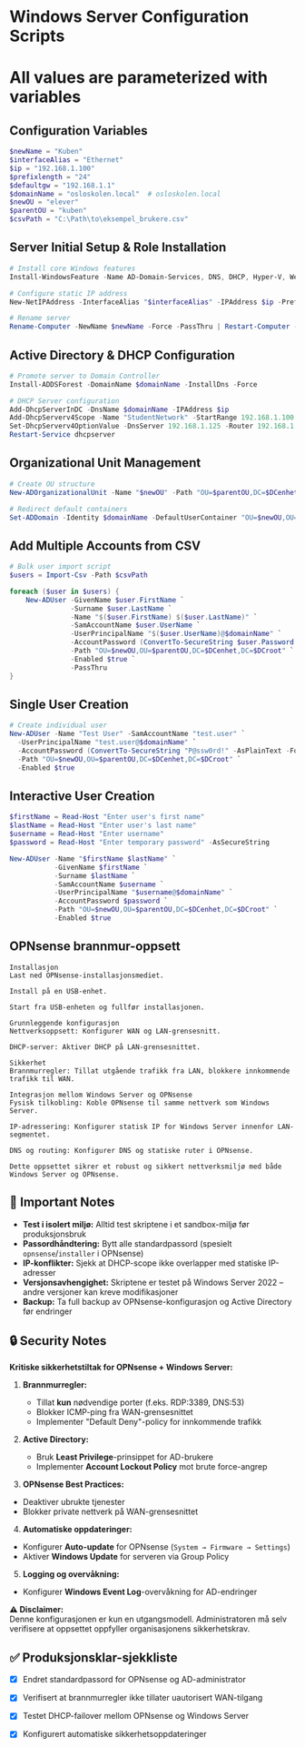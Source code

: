 # Windows Server Configuration Scripts
# All values are parameterized with variables

## Configuration Variables 
```powershell
$newName = "Kuben"
$interfaceAlias = "Ethernet"
$ip = "192.168.1.100"
$prefixlength = "24"
$defaultgw = "192.168.1.1"
$domainName = "osloskolen.local"  # osloskolen.local
$newOU = "elever"
$parentOU = "kuben"
$csvPath = "C:\Path\to\eksempel_brukere.csv"
```
## Server Initial Setup & Role Installation
```powershell
# Install core Windows features
Install-WindowsFeature -Name AD-Domain-Services, DNS, DHCP, Hyper-V, Web-Server -IncludeManagementTools -IncludeAllSubFeatures

# Configure static IP address
New-NetIPAddress -InterfaceAlias "$interfaceAlias" -IPAddress $ip -PrefixLength $prefixLength -DefaultGateway $defaultgw

# Rename server
Rename-Computer -NewName $newName -Force -PassThru | Restart-Computer -Force
```
## Active Directory & DHCP Configuration
```powershell
# Promote server to Domain Controller
Install-ADDSForest -DomainName $domainName -InstallDns -Force

# DHCP Server configuration
Add-DhcpServerInDC -DnsName $domainName -IPAddress $ip
Add-DhcpServerv4Scope -Name "StudentNetwork" -StartRange 192.168.1.100 -EndRange 192.168.1.200 -SubnetMask 255.255.255.0 -State Active
Set-DhcpServerv4OptionValue -DnsServer 192.168.1.125 -Router 192.168.1.1 -DnsDomain "osloskolen.local"
Restart-Service dhcpserver
```

## Organizational Unit Management
```powershell
# Create OU structure
New-ADOrganizationalUnit -Name "$newOU" -Path "OU=$parentOU,DC=$DCenhet,DC=$DCroot"

# Redirect default containers
Set-ADDomain -Identity $domainName -DefaultUserContainer "OU=$newOU,OU=$parentOU,DC=$DCenhet,DC=$DCroot"
```
## Add Multiple Accounts from CSV
```powershell
# Bulk user import script
$users = Import-Csv -Path $csvPath

foreach ($user in $users) {
    New-ADUser -GivenName $user.FirstName `
               -Surname $user.LastName `
               -Name "$($user.FirstName) $($user.LastName)" `
               -SamAccountName $user.UserName `
               -UserPrincipalName "$($user.UserName)@$domainName" `
               -AccountPassword (ConvertTo-SecureString $user.Password -AsPlainText -Force) `
               -Path "OU=$newOU,OU=$parentOU,DC=$DCenhet,DC=$DCroot" `
               -Enabled $true `
               -PassThru
}
```
## Single User Creation
```powershell
# Create individual user
New-ADUser -Name "Test User" -SamAccountName "test.user" `
  -UserPrincipalName "test.user@$domainName" `
  -AccountPassword (ConvertTo-SecureString "P@ssw0rd!" -AsPlainText -Force) `
  -Path "OU=$newOU,OU=$parentOU,DC=$DCenhet,DC=$DCroot" `
  -Enabled $true
```
## Interactive User Creation
```powershell
$firstName = Read-Host "Enter user's first name"
$lastName = Read-Host "Enter user's last name"
$username = Read-Host "Enter username"
$password = Read-Host "Enter temporary password" -AsSecureString

New-ADUser -Name "$firstName $lastName" `
           -GivenName $firstName `
           -Surname $lastName `
           -SamAccountName $username `
           -UserPrincipalName "$username@$domainName" `
           -AccountPassword $password `
           -Path "OU=$newOU,OU=$parentOU,DC=$DCenhet,DC=$DCroot" `
           -Enabled $true
```

## OPNsense brannmur-oppsett
```
Installasjon
Last ned OPNsense-installasjonsmediet.

Install på en USB-enhet.

Start fra USB-enheten og fullfør installasjonen.

Grunnleggende konfigurasjon
Nettverksoppsett: Konfigurer WAN og LAN-grensesnitt.

DHCP-server: Aktiver DHCP på LAN-grensesnittet.

Sikkerhet
Brannmurregler: Tillat utgående trafikk fra LAN, blokkere innkommende trafikk til WAN.

Integrasjon mellom Windows Server og OPNsense
Fysisk tilkobling: Koble OPNsense til samme nettverk som Windows Server.

IP-adressering: Konfigurer statisk IP for Windows Server innenfor LAN-segmentet.

DNS og routing: Konfigurer DNS og statiske ruter i OPNsense.

Dette oppsettet sikrer et robust og sikkert nettverksmiljø med både Windows Server og OPNsense.

```
## 🔔 Important Notes  
- **Test i isolert miljø:** Alltid test skriptene i et sandbox-miljø før produksjonsbruk  
- **Passordhåndtering:** Bytt alle standardpassord (spesielt `opnsense`/`installer` i OPNsense)  
- **IP-konflikter:** Sjekk at DHCP-scope ikke overlapper med statiske IP-adresser  
- **Versjonsavhengighet:** Skriptene er testet på Windows Server 2022 – andre versjoner kan kreve modifikasjoner  
- **Backup:** Ta full backup av OPNsense-konfigurasjon og Active Directory før endringer

## 🔒 Security Notes  
**Kritiske sikkerhetstiltak for OPNsense + Windows Server:**  
1. **Brannmurregler:**  
   - Tillat **kun** nødvendige porter (f.eks. RDP:3389, DNS:53)  
   - Blokker ICMP-ping fra WAN-grensesnittet  
   - Implementer "Default Deny"-policy for innkommende trafikk  

2. **Active Directory:**  
   - Bruk **Least Privilege**-prinsippet for AD-brukere  
   - Implementer **Account Lockout Policy** mot brute force-angrep
  
3. **OPNsense Best Practices:**

 - Deaktiver ubrukte tjenester
 - Blokker private nettverk på WAN-grensesnittet
   
4. **Automatiske oppdateringer:**  
- Konfigurer **Auto-update** for OPNsense (`System → Firmware → Settings`)  
- Aktiver **Windows Update** for serveren via Group Policy  

5. **Logging og overvåkning:**  
- Konfigurer **Windows Event Log**-overvåkning for AD-endringer

**⚠️ Disclaimer:**  
Denne konfigurasjonen er kun en utgangsmodell. Administratoren må selv  
verifisere at oppsettet oppfyller organisasjonens sikkerhetskrav.

## ✅ Produksjonsklar-sjekkliste  
- [x] Endret standardpassord for OPNsense og AD-administrator  
- [x] Verifisert at brannmurregler ikke tillater uautorisert WAN-tilgang  
- [x] Testet DHCP-failover mellom OPNsense og Windows Server  
- [x] Konfigurert automatiske sikkerhetsoppdateringer



